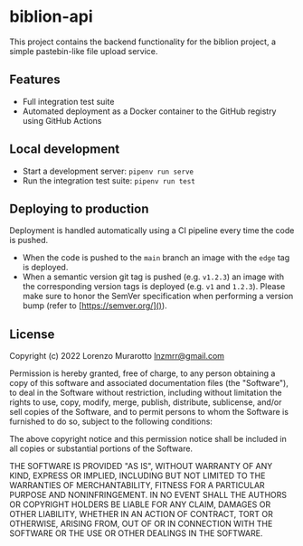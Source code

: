 # biblion-api

This project contains the backend functionality for the biblion project, a simple pastebin-like file upload service.

## Features

- Full integration test suite
- Automated deployment as a Docker container to the GitHub registry using GitHub Actions

## Local development

- Start a development server: `pipenv run serve`
- Run the integration test suite: `pipenv run test`

## Deploying to production

Deployment is handled automatically using a CI pipeline every time the code is pushed.

- When the code is pushed to the `main` branch an image with the `edge` tag is deployed.
- When a semantic version git tag is pushed (e.g. `v1.2.3`) an image with the corresponding version tags is deployed (e.g. `v1` and `1.2.3`). Please make sure to honor the SemVer specification when performing a version bump (refer to [https://semver.org/]()).

## License

Copyright (c) 2022 Lorenzo Murarotto <lnzmrr@gmail.com>

Permission is hereby granted, free of charge, to any person
obtaining a copy of this software and associated documentation
files (the "Software"), to deal in the Software without
restriction, including without limitation the rights to use,
copy, modify, merge, publish, distribute, sublicense, and/or sell
copies of the Software, and to permit persons to whom the
Software is furnished to do so, subject to the following
conditions:

The above copyright notice and this permission notice shall be
included in all copies or substantial portions of the Software.

THE SOFTWARE IS PROVIDED "AS IS", WITHOUT WARRANTY OF ANY KIND,
EXPRESS OR IMPLIED, INCLUDING BUT NOT LIMITED TO THE WARRANTIES
OF MERCHANTABILITY, FITNESS FOR A PARTICULAR PURPOSE AND
NONINFRINGEMENT. IN NO EVENT SHALL THE AUTHORS OR COPYRIGHT
HOLDERS BE LIABLE FOR ANY CLAIM, DAMAGES OR OTHER LIABILITY,
WHETHER IN AN ACTION OF CONTRACT, TORT OR OTHERWISE, ARISING
FROM, OUT OF OR IN CONNECTION WITH THE SOFTWARE OR THE USE OR
OTHER DEALINGS IN THE SOFTWARE.
